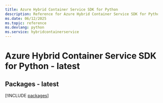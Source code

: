 ```yaml
---
title: Azure Hybrid Container Service SDK for Python
description: Reference for Azure Hybrid Container Service SDK for Python
ms.date: 06/12/2025
ms.topic: reference
ms.devlang: python
ms.service: hybridcontainerservice
---
```

# Azure Hybrid Container Service SDK for Python - latest
## Packages - latest
[!INCLUDE [packages](hybrid-container-service-index.md)]